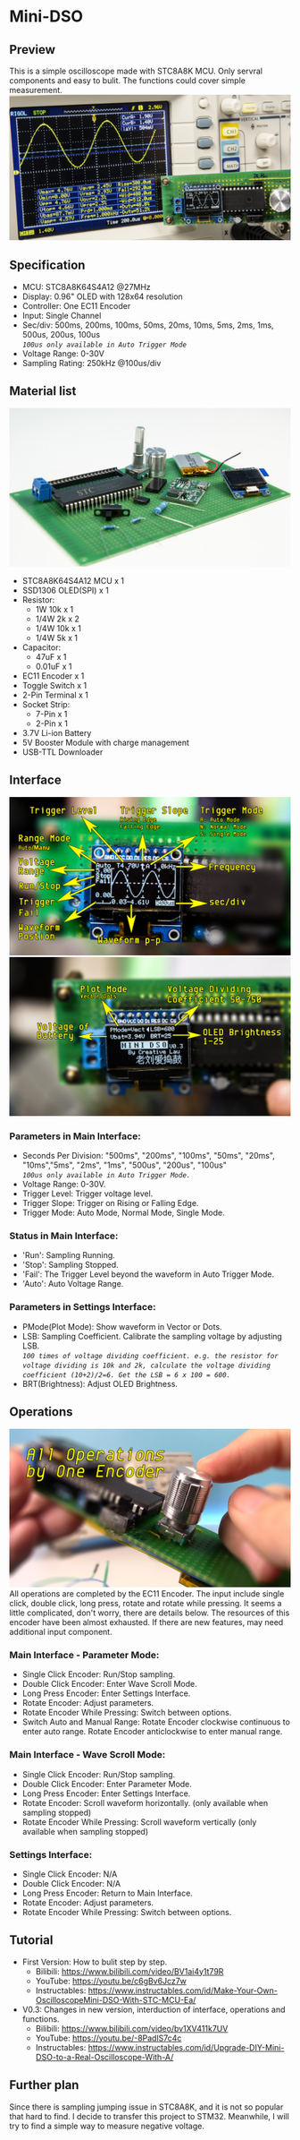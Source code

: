 # Mini-DSO  
## Preview  
This is a simple oscilloscope made with STC8A8K MCU. Only servral components and easy to bulit. The functions could cover simple measurement. 
![image](Ver.0.3/img/IMG_6298.jpg)  
## Specification  
* MCU: STC8A8K64S4A12 @27MHz  
* Display: 0.96" OLED with 128x64 resolution  
* Controller: One EC11 Encoder  
* Input: Single Channel  
* Sec/div: 500ms, 200ms, 100ms, 50ms, 20ms, 10ms, 5ms, 2ms, 1ms, 500us, 200us, 100us  
*`100us only available in Auto Trigger Mode`*  
* Voltage Range: 0-30V  
* Sampling Rating: 250kHz @100us/div  
## Material list  
![image](pic/IMG_6243.jpg)  
* STC8A8K64S4A12 MCU x 1  
* SSD1306 OLED(SPI) x 1  
* Resistor:  
  * 1W 10k x 1  
  * 1/4W 2k x 2  
  * 1/4W 10k x 1
  * 1/4W 5k x 1  
* Capacitor:  
  * 47uF x 1  
  * 0.01uF x 1  
* EC11 Encoder x 1  
* Toggle Switch x 1  
* 2-Pin Terminal x 1  
* Socket Strip:  
  * 7-Pin x 1  
  * 2-Pin x 1  
* 3.7V Li-ion Battery  
* 5V Booster Module with charge management
* USB-TTL Downloader  
## Interface  
![image](Ver.0.3/img/Main_Interface.jpg)  
![image](Ver.0.3/img/Settings_Interface.JPG)  
### Parameters in Main Interface:  
* Seconds Per Division: "500ms", "200ms", "100ms", "50ms", "20ms", "10ms","5ms", "2ms", "1ms", "500us", "200us", "100us"  
  *`100us only available in Auto Trigger Mode.`*
* Voltage Range: 0-30V.  
* Trigger Level: Trigger voltage level.  
* Trigger Slope: Trigger on Rising or Falling Edge.  
* Trigger Mode: Auto Mode, Normal Mode, Single Mode.  
### Status in Main Interface:
* 'Run': Sampling Running.  
* 'Stop': Sampling Stopped.  
* 'Fail': The Trigger Level beyond the waveform in Auto Trigger Mode.  
* 'Auto': Auto Voltage Range.  
### Parameters in Settings Interface:  
* PMode(Plot Mode): Show waveform in Vector or Dots.  
* LSB: Sampling Coefficient. Calibrate the sampling voltage by adjusting LSB.  
*`100 times of voltage dividing coefficient. e.g. the resistor for voltage dividing is 10k and 2k, calculate the voltage dividing coefficient (10+2)/2=6. Get the LSB = 6 x 100 = 600.`*  
* BRT(Brightness): Adjust OLED Brightness.  
## Operations  
![image](Ver.0.3/img/operation.jpg)  
All operations are completed by the EC11 Encoder. The input include single click, double click, long press, rotate and rotate while pressing. It seems a little complicated, don't worry, there are details below. The resources of this encoder have been almost exhausted. If there are new features, may need additional input component.  
### Main Interface - Parameter Mode:  
* Single Click Encoder: Run/Stop sampling.  
* Double Click Encoder: Enter Wave Scroll Mode.  
* Long Press Encoder: Enter Settings Interface.  
* Rotate Encoder: Adjust parameters.  
* Rotate Encoder While Pressing: Switch between options.  
* Switch Auto and Manual Range: Rotate Encoder clockwise continuous to enter auto range. Rotate Encoder anticlockwise to enter manual range.  
### Main Interface - Wave Scroll Mode:  
* Single Click Encoder: Run/Stop sampling.  
* Double Click Encoder: Enter Parameter Mode.  
* Long Press Encoder: Enter Settings Interface.  
* Rotate Encoder: Scroll waveform horizontally. (only available when sampling stopped)  
* Rotate Encoder While Pressing: Scroll waveform vertically (only available when sampling stopped)  
### Settings Interface:  
* Single Click Encoder: N/A  
* Double Click Encoder: N/A  
* Long Press Encoder: Return to Main Interface.  
* Rotate Encoder: Adjust parameters.  
* Rotate Encoder While Pressing: Switch between options.  
## Tutorial  
* First Version: How to bulit step by step.
  * Bilibili: https://www.bilibili.com/video/BV1ai4y1t79R  
  * YouTube: https://youtu.be/c6gBv6Jcz7w  
  * Instructables: https://www.instructables.com/id/Make-Your-Own-OscilloscopeMini-DSO-With-STC-MCU-Ea/  
* V0.3: Changes in new version, interduction of interface, operations and functions.
  * Bilibili: https://www.bilibili.com/video/bv1XV411k7UV  
  * YouTube: https://youtu.be/-8PadlS7c4c  
  * Instructables: https://www.instructables.com/id/Upgrade-DIY-Mini-DSO-to-a-Real-Oscilloscope-With-A/  
## Further plan  
Since there is sampling jumping issue in STC8A8K, and it is not so popular that hard to find. I decide to transfer this project to STM32. Meanwhile, I will try to find a simple way to measure negative voltage.
